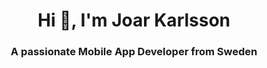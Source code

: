 <h1 align="center">Hi 👋, I'm Joar Karlsson</h1>
<h3 align="center">A passionate Mobile App Developer from Sweden</h3>

